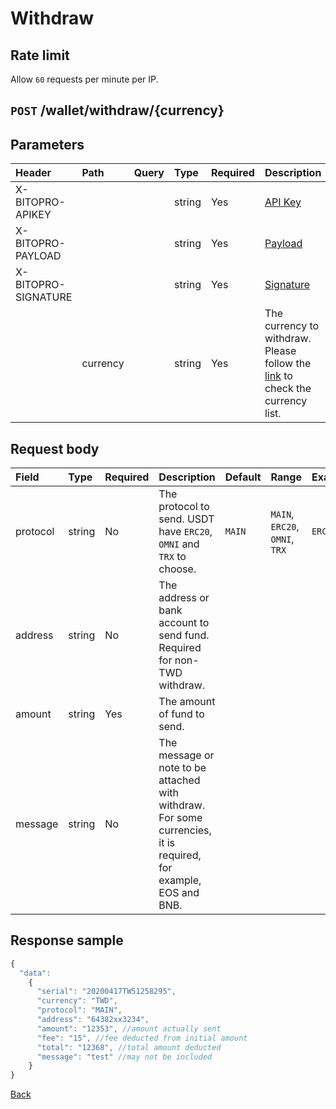 # Withdraw

## Rate limit

Allow `60` requests per minute per IP.

## `POST` /wallet/withdraw/{currency}

## Parameters

| Header | Path | Query | Type | Required | Description | Default | Range | Example |
| :--- | :--- | :--- | :--- | :--- | :--- | :--- | :--- | :--- |
| X-BITOPRO-APIKEY |  |  | string | Yes | [API Key](../authentication.md#api-key) |  |  |  |
| X-BITOPRO-PAYLOAD |  |  | string | Yes | [Payload](../authentication.md#payload) |  |  |  |
| X-BITOPRO-SIGNATURE |  |  | string | Yes | [Signature](../authentication.md#signature) |  |  |  |
|  | currency |  | string | Yes | The currency to withdraw. Please follow the [link](https://www.bitopro.com/fees) to check the currency list. |  |  | twd |

## Request body

| Field | Type | Required | Description | Default | Range | Example |
| :--- | :--- | :--- | :--- | :--- | :--- | :--- |
| protocol | string | No | The protocol to send. USDT have `ERC20`, `OMNI` and `TRX` to choose.  | `MAIN` | `MAIN`, `ERC20`, `OMNI`, `TRX` | `ERC20` |
| address | string | No | The address or bank account to send fund. Required for non-TWD withdraw.| | | |
| amount | string | Yes | The amount of fund to send. | | | |
| message | string | No | The message or note to be attached with withdraw. For some currencies, it is required, for example, EOS and BNB.| | | |


## Response sample

```javascript
{
  "data": 
    {
      "serial": "20200417TW51258295",
      "currency": "TWD",
      "protocol": "MAIN",
      "address": "64382xx3234",
      "amount": "12353", //amount actually sent
      "fee": "15", //fee deducted from initial amount
      "total": "12368", //total amount deducted
      "message": "test" //may not be included 
    }
}
```

[Back](../rest.md)

